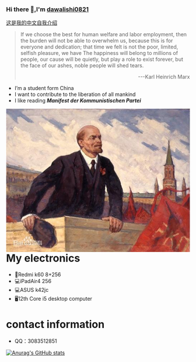 ### Hi there 👋,I'm [dawalishi0821](https://github.com/dawalishi0821)

[这是我的中文自我介绍](https://github.com/dawalishi0821/dawalishi0821/blob/main/README-zh-Hans.md)


> If we choose the best for human welfare and labor employment, then the burden will not be able to overwhelm us, because this is for everyone and dedication; that time we felt is not the poor, limited, selfish pleasure, we have The happiness will belong to millions of people, our cause will be quietly, but play a role to exist forever, but the face of our ashes, noble people will shed tears.
> <p align="right">---Karl Heinrich Marx</p>

- I’m a student form China
- I want to contribute to the liberation of all mankind
- I like reading ***Manifest der Kommunistischen Partei***

<img src="https://raw.githubusercontent.com/dawalishi0821/dawalishi0821/main/%E5%88%97%E5%AE%81.jpg" align="right">

My electronics
==
- 📱Redmi k60 8+256
- 💻iPadAir4 256
- 💻ASUS k42jc
- 🖥12th Core i5 desktop computer

contact information
==
- QQ：3083512851

[![Anurag's GitHub stats](https://github-readme-stats.vercel.app/api?username=dawalishi0821&show_icons=true&theme=radical)](https://github.com/dawalishi0821)
